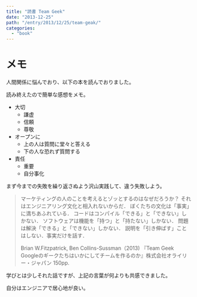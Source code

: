 ```yaml
---
title: "読書 Team Geek"
date: "2013-12-25"
path: "/entry/2013/12/25/team-geak/"
categories:
  - "book"
---
```

# メモ

人間関係に悩んでおり、以下の本を読んでおりました。

読み終えたので簡単な感想をメモ。

- 大切
  - 謙虚
  - 信頼
  - 尊敬
- オープンに
  - 上の人は質問に堂々と答える
  - 下の人な恐れず質問する
- 責任
  - 重要
  - 自分事化

まず今までの失敗を繰り返さぬよう沢山実践して、違う失敗しよう。

> マーケティングの人のことを考えるとゾッとするのはなぜだろうか？
> それはエンジニアリング文化と相入れないからだ．
> ぼくたちの文化は「事実」に満ちあふれている．
> コードはコンパイル「できる」と「できない」しかない．
> ソフトウェアは機能を「持つ」と「持たない」しかない．
> 問題は解決「できる」と「できない」しかない．
> 説明を「引き伸ばす」ことはしない．事実だけを話す．
>
> Brian W.Fitzpatrick, Ben Collins-Sussman（2013)
>『Team Geek Googleのギークたちはいかにしてチームを作るのか』株式会社オライリー・ジャパン 150pp.

学びとは少しそれた話ですが、上記の言葉が何よりも共感できました。

自分はエンジニアで居心地が良い。
